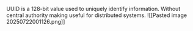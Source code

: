 UUID is a 128-bit value used to uniquely identify information. Without central authority making useful for distributed systems.
![[Pasted image 20250722001126.png]]